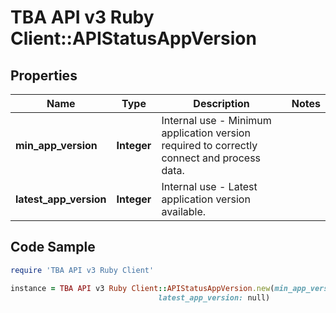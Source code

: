 # TBA API v3 Ruby Client::APIStatusAppVersion

## Properties

Name | Type | Description | Notes
------------ | ------------- | ------------- | -------------
**min_app_version** | **Integer** | Internal use - Minimum application version required to correctly connect and process data. | 
**latest_app_version** | **Integer** | Internal use - Latest application version available. | 

## Code Sample

```ruby
require 'TBA API v3 Ruby Client'

instance = TBA API v3 Ruby Client::APIStatusAppVersion.new(min_app_version: null,
                                 latest_app_version: null)
```


